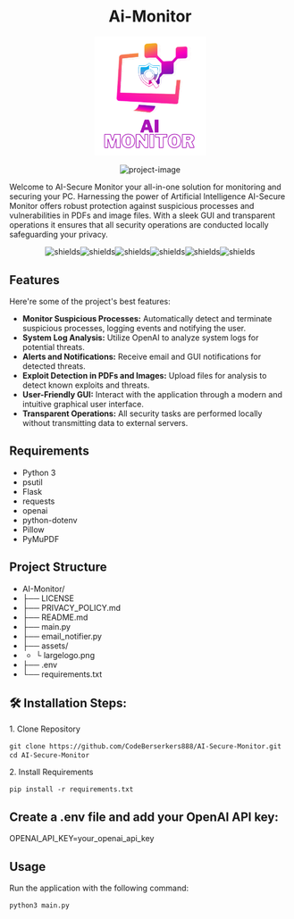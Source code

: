 <h1 align="center" id="title">Ai-Monitor</h1>
<div align="center">
    <img src="assets/xllogo.png" alt="AI-Secure Monitor Logo" width="200">
</div>
<p align="center"><img src="https://socialify.git.ci/CodeBerserkers888/Ai-Monitor/image?description=1&amp;descriptionEditable=%20AI-Secure%20Monitor%20your%20all-in-one%20solution%20for%20monitoring%20and%20securing%20your%20PC.%20&amp;font=Source%20Code%20Pro&amp;language=1&amp;name=1&amp;owner=1&amp;pattern=Circuit%20Board&amp;theme=Auto" alt="project-image"></p>

<p id="description">Welcome to AI-Secure Monitor your all-in-one solution for monitoring and securing your PC. Harnessing the power of Artificial Intelligence AI-Secure Monitor offers robust protection against suspicious processes and vulnerabilities in PDFs and image files. With a sleek GUI and transparent operations it ensures that all security operations are conducted locally safeguarding your privacy.</p>

<p align="center"><img src="https://img.shields.io/badge/Python-3.8%2B-blue" alt="shields"><img src="https://img.shields.io/badge/Flask-3.0-green" alt="shields"><img src="https://img.shields.io/badge/OpenAI-API-yellow" alt="shields"><img src="https://img.shields.io/badge/Pillow-10.3-orange" alt="shields"><img src="https://img.shields.io/badge/PyMuPDF-1.24.5-red" alt="shields"><img src="https://img.shields.io/badge/License-MIT-brightgreen" alt="shields"></p>

  
 ## Features

Here're some of the project's best features:

- **Monitor Suspicious Processes:** Automatically detect and terminate suspicious processes, logging events and notifying the user.
- **System Log Analysis:** Utilize OpenAI to analyze system logs for potential threats.
- **Alerts and Notifications:** Receive email and GUI notifications for detected threats.
- **Exploit Detection in PDFs and Images:** Upload files for analysis to detect known exploits and threats.
- **User-Friendly GUI:** Interact with the application through a modern and intuitive graphical user interface.
- **Transparent Operations:** All security tasks are performed locally without transmitting data to external servers.

## Requirements

- Python 3
- psutil
- Flask
- requests
- openai
- python-dotenv
- Pillow
- PyMuPDF

## Project Structure 

* AI-Monitor/
* ├── LICENSE
* ├── PRIVACY_POLICY.md
* ├── README.md
* ├── main.py
* ├── email_notifier.py
* ├── assets/
* *    └ largelogo.png
* ├── .env
* └── requirements.txt


<h2>🛠️ Installation Steps:</h2>

<p>1. Clone Repository</p>

```
git clone https://github.com/CodeBerserkers888/AI-Secure-Monitor.git cd AI-Secure-Monitor
```

<p>2. Install Requirements</p>

```
pip install -r requirements.txt
```
## Create a .env file and add your OpenAI API key:


OPENAI_API_KEY=your_openai_api_key


## Usage

Run the application with the following command:

```bash
python3 main.py



